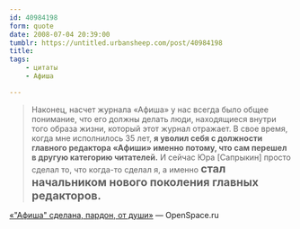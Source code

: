 ```yaml
---
id: 40984198
form: quote
date: 2008-07-04 20:39:00
tumblr: https://untitled.urbansheep.com/post/40984198
title: 
tags:
    - цитаты
    - Афиша

---
```


<blockquote>
Наконец, насчет журнала «Афиша» у нас всегда было общее понимание, что его должны делать люди, находящиеся внутри того образа жизни, который этот журнал отражает. В свое время, когда мне исполнилось 35 лет, <strong>я уволил себя с должности главного редактора «Афиши» именно потому, что сам перешел в другую категорию читателей.</strong> И сейчас Юра [Сапрыкин] просто сделал то, что когда-то сделал я, а именно <strong style="font-size:1.4em;">стал начальником нового поколения главных редакторов.</strong>
</blockquote>

<a href="http://www.openspace.ru/media/paper/details/1913/">«&quot;Афиша&quot; сделана, пардон, от души»</a> — OpenSpace.ru
